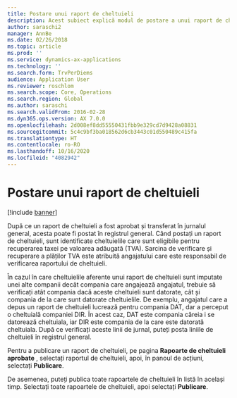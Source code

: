 ```yaml
---
title: Postare unui raport de cheltuieli
description: Acest subiect explică modul de postare a unui raport de cheltuieli către registrul general.
author: saraschi2
manager: AnnBe
ms.date: 02/26/2018
ms.topic: article
ms.prod: ''
ms.service: dynamics-ax-applications
ms.technology: ''
ms.search.form: TrvPerDiems
audience: Application User
ms.reviewer: roschlom
ms.search.scope: Core, Operations
ms.search.region: Global
ms.author: saraschi
ms.search.validFrom: 2016-02-28
ms.dyn365.ops.version: AX 7.0.0
ms.openlocfilehash: 2d008ef8dd55550431fbb9e329cd7d9428a08831
ms.sourcegitcommit: 5c4c9bf3ba018562d6cb3443c01d550489c415fa
ms.translationtype: HT
ms.contentlocale: ro-RO
ms.lasthandoff: 10/16/2020
ms.locfileid: "4082942"
---
```

# <a name="post-an-expense-report"></a>Postare unui raport de cheltuieli

[!include [banner](../includes/banner.md)]

După ce un raport de cheltuieli a fost aprobat și transferat în jurnalul general, acesta poate fi postat în registrul general. Când postați un raport de cheltuieli, sunt identificate cheltuielile care sunt eligibile pentru recuperarea taxei pe valoarea adăugată (TVA). Sarcina de verificare și recuperare a plăților TVA este atribuită angajatului care este responsabil de verificarea raportului de cheltuieli.

În cazul în care cheltuielile aferente unui raport de cheltuieli sunt imputate unei alte companii decât compania care angajează angajatul, trebuie să verificați atât compania dacă aceste cheltuieli sunt datorate, cât și compania de la care sunt datorate cheltuielile. De exemplu, angajatul care a depus un raport de cheltuieli lucrează pentru compania DAT, dar a perceput o cheltuială companiei DIR. În acest caz, DAT este compania căreia i se datorează cheltuiala, iar DIR este compania de la care este datorată cheltuiala. După ce verificați aceste linii de jurnal, puteți posta liniile de cheltuieli în registrul general.

Pentru a publicare un raport de cheltuieli, pe pagina **Rapoarte de cheltuieli aprobate** , selectați raportul de cheltuieli, apoi, în panoul de acțiuni, selectați **Publicare**.

De asemenea, puteți publica toate rapoartele de cheltuieli în listă în același timp. Selectați toate rapoartele de cheltuieli, apoi selectați **Publicare**.
